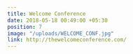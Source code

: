 ```yaml
---
title: Welcome Conference
date: 2018-05-18 00:49:00 +05:30
position: 7
image: "/uploads/WELCOME_CONF.jpg"
link: http://thewelcomeconference.com/
---
```


